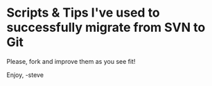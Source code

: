 # Scripts & Tips I've used to successfully migrate from SVN to Git

Please, fork and improve them as you see fit!

Enjoy,
-steve


